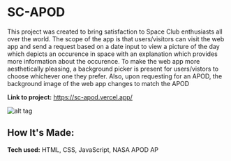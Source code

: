 # SC-APOD
This project was created to bring satisfaction to Space Club enthusiasts all over the world. The scope of the app is that users/visitors can visit the web app and send a request based on a date input to view a picture of the day which depicts an occurence in space with an explanation which provides more information about the occurence. To make the web app more aesthetically pleasing, a background picker is present for users/vistors to choose whichever one they prefer. Also, upon requesting for an APOD, the background image of the web app changes to match the APOD

**Link to project:** https://sc-apod.vercel.app/


![alt tag](images/gif5.gif)

## How It's Made:

**Tech used:** HTML, CSS, JavaScript, NASA APOD AP


